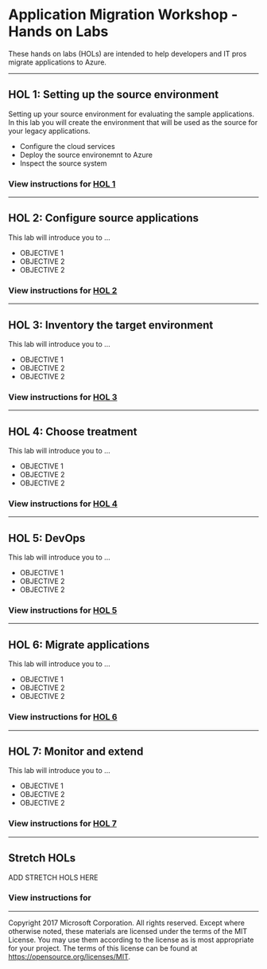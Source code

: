 # Application Migration Workshop - Hands on Labs

These hands on labs (HOLs) are intended to help developers and IT pros migrate applications to Azure.

---

## HOL 1: Setting up the source environment

Setting up your source environment for evaluating the sample applications.
In this lab you will create the environment that will be used as the source for your legacy applications.

* Configure the cloud services
* Deploy the source environemnt to Azure
* Inspect the source system

### View instructions for [HOL 1](01-setup/README.MD)

---

## HOL 2: Configure source applications

This lab will introduce you to ...

* OBJECTIVE 1
* OBJECTIVE 2
* OBJECTIVE 2

### View instructions for [HOL 2](02-configure-source-apps/README.MD)

---

## HOL 3: Inventory the target environment

This lab will introduce you to ...

* OBJECTIVE 1
* OBJECTIVE 2
* OBJECTIVE 2

### View instructions for [HOL 3](HOL/03-inventory/README.MD)

---

## HOL 4: Choose treatment

This lab will introduce you to ...

* OBJECTIVE 1
* OBJECTIVE 2
* OBJECTIVE 2

### View instructions for [HOL 4](HOL/04-treatment/README.MD)

---

## HOL 5: DevOps

This lab will introduce you to ...

* OBJECTIVE 1
* OBJECTIVE 2
* OBJECTIVE 2

### View instructions for [HOL 5](HOL/05-devops/)

---

## HOL 6: Migrate applications

This lab will introduce you to ...

* OBJECTIVE 1
* OBJECTIVE 2
* OBJECTIVE 2

### View instructions for [HOL 6](HOL/06-migrate/README.MD)

---

## HOL 7: Monitor and extend

This lab will introduce you to ...

* OBJECTIVE 1
* OBJECTIVE 2
* OBJECTIVE 2

### View instructions for [HOL 7](HOL/07-monitor/README.MD)

---

## Stretch HOLs

ADD STRETCH HOLS HERE

### View instructions for []()

---

Copyright 2017 Microsoft Corporation. All rights reserved. Except where otherwise noted, these materials are licensed under the terms of the MIT License. You may use them according to the license as is most appropriate for your project. The terms of this license can be found at https://opensource.org/licenses/MIT.